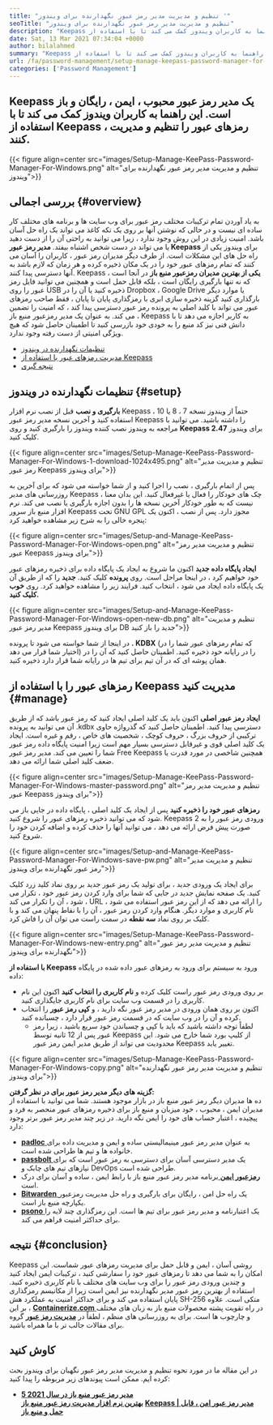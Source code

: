 ```yaml
---
title: "تنظیم و مدیریت مدیر رمز عبور نگهدارنده برای ویندوز '" 
seoTitle: "تنظیم و مدیریت مدیر رمز عبور نگهدارنده برای ویندوز" 
description: "Keepass یک مدیر رمز عبور محبوب ، ایمن ، رایگان و باز است. این راهنما به کاربران ویندوز کمک می کند تا با استفاده از Keepass ، رمزهای عبور را تنظیم و مدیریت کنند." 
date: Sat, 13 Mar 2021 07:34:04 +0000
author: bilalahmed
summary: "Keepass یک مدیر رمز عبور محبوب ، ایمن ، رایگان و باز است. این راهنما به کاربران ویندوز کمک می کند تا با استفاده از Keepass ، رمزهای عبور را تنظیم و مدیریت کنند." 
url: /fa/password-management/setup-manage-keepass-password-manager-for-windows/
categories: ['Password Management']
---
```


## Keepass یک مدیر رمز عبور محبوب ، ایمن ، رایگان و باز است. این راهنما به کاربران ویندوز کمک می کند تا با استفاده از Keepass ، رمزهای عبور را تنظیم و مدیریت کنند.

{{< figure align=center src="images/Setup-Manage-KeePass-Password-Manager-For-Windows.png" alt="تنظیم و مدیریت مدیر رمز عبور نگهدارنده برای ویندوز">}}


## بررسی اجمالی {#overview}

به یاد آوردن تمام ترکیبات مختلف رمز عبور برای وب سایت ها و برنامه های مختلف کار ساده ای نیست و در حالی که نوشتن آنها بر روی یک تکه کاغذ می تواند یک راه حل آسان باشد. امنیت زیادی در این روش وجود ندارد ، زیرا می توانید به راحتی آن را از دست دهید یا می تواند در دست شخص اشتباه بیفتد.  **مدیر رمز عبور Keepass**  برای ویندوز یکی از راه حل های این مشکلات است.
از طرف دیگر مدیران رمز عبور ، کاربران را آسان می کنند که تمام رمزهای عبور خود را در یک مکان ذخیره کرده و هر زمان که لازم باشد به آنها دسترسی پیدا کنند. Keepass  **یکی از بهترین مدیران رمزعبور منبع باز**  در آنجا است ، که نه تنها بارگیری رایگان است ، بلکه قابل حمل است و همچنین می توانید فایل رمز عبور را روی USB ذخیره کنید یا آن را در Dropbox ، Google Drive یا موارد دیگر بارگذاری کنید گزینه ذخیره سازی ابری با رمزگذاری پایان تا پایان ، فقط صاحب رمزهای عبور می تواند با کلید اصلی به پرونده رمز عبور دسترسی پیدا کند ، که امنیت را تضمین می کند. به عنوان یک مدیر رمزعبور منبع باز ، Keepass به کاربر اجازه می دهد تا با دانش فنی نیز کد منبع را به خودی خود بازرسی کنید تا اطمینان حاصل شود که هیچ ویژگی امنیتی از دست رفته وجود ندارد.
  * [تنظیمات نگهدارنده در ویندوز][1]
  * [مدیریت رمزهای عبور با استفاده از Keepass][2]
  * [نتیجه گیری][3]

## تنظیمات نگهدارنده در ویندوز {#setup}

 **بارگیری و نصب** 
قبل از نصب نرم افزار Keepass ، حتماً از ویندوز نسخه 7 ، 8 یا 10 استفاده کنید و آخرین نسخه مدیر رمز عبور Keepass را داشته باشید. می توانید با مراجعه به ویندوز نصب کننده ویندوز را بارگیری کنید و روی  **Keepass 2.47**  برای ویندوز کلیک کنید.

{{< figure align=center src="images/Setup-Manage-KeePass-Password-Manager-For-Windows-1-download-1024x495.png" alt="تنظیم و مدیریت مدیر رمز عبور Keepass برای ویندوز">}}

پس از اتمام بارگیری ، نصب را اجرا کنید و از شما خواسته می شود که برای آخرین به روزرسانی های مدیر Keepass ، چک های خودکار را فعال یا غیرفعال کنید. این بدان معنا نیست که به طور خودکار آخرین نسخه ها را بدون اجازه بارگیری یا نصب می کند. نرم افزار منبع باز سرور Keepass تحت GNU GPL مجوز دارد. پس از نصب ، اکنون یک پنجره خالی را به شرح زیر مشاهده خواهید کرد:

{{< figure align=center src="images/Setup-and-Manage-KeePass-Password-Manager-For-Windows-open.png" alt="تنظیم و مدیریت مدیر رمز عبور Keepass برای ویندوز">}}

 **ایجاد پایگاه داده جدید** 
اکنون ما شروع به ایجاد یک پایگاه داده برای ذخیره رمزهای عبور خود خواهیم کرد ، در اینجا مراحل است. روی  **پرونده** کلیک کنید.  **جدید**  را که از طریق آن یک پایگاه داده ایجاد می شود ، انتخاب کنید. فرایند زیر را مشاهده خواهید کرد. روی **خوب کلیک کنید.**  

{{< figure align=center src="images/Setup-and-Manage-KeePass-Password-Manager-For-Windows-open-new-db.png" alt="تنظیم و مدیریت مدیر رمز عبور Keepass برای ویندوز DB جدید را باز کنید">}}

در اینجا از شما خواسته می شود تا پرونده  **. KDBX**  (که تمام رمزهای عبور شما را در اختیار شما قرار می دهد) را در رایانه خود ذخیره کنید. اطمینان حاصل کنید که آن را در همان پوشه ای که در آن تیم برای تیم ها در رایانه شما قرار دارد ذخیره کنید.

## رمزهای عبور را با استفاده از Keepass مدیریت کنید {#manage}

 **ایجاد رمز عبور اصلی** 
اکنون باید یک کلید اصلی ایجاد کنید که رمز عبور باشد که از طریق آن می توانید به پرونده .kdbx دسترسی پیدا کنید. اطمینان حاصل کنید که گذرواژه حاوی ترکیبی از حروف بزرگ ، حروف کوچک ، شخصیت های خاص ، رقم و غیره است. ایجاد یک کلید اصلی قوی و غیرقابل دسترسی بسیار مهم است زیرا امنیت پایگاه داده رمز عبور شما را تعیین می کند. مدیر رمز عبور Free Keepass همچنین شاخصی در مورد قدرت یا ضعف کلید اصلی شما ارائه می دهد.

{{< figure align=center src="images/Setup-Manage-KeePass-Password-Manager-For-Windows-master-password.png" alt="تنظیم و مدیریت مدیر رمز عبور Keepass برای ویندوز">}}

 **رمزهای عبور خود را ذخیره کنید** 
پس از ایجاد یک کلید اصلی ، پایگاه داده در جایی باز می شود که می توانید ذخیره رمزهای عبور را شروع کنید. Keepass 2 ورودی رمز عبور را به صورت پیش فرض ارائه می دهد ، می توانید آنها را حذف کرده و اضافه کردن خود را شروع کنید.

{{< figure align=center src="images/Setup-and-Manage-KeePass-Password-Manager-For-Windows-save-pw.png" alt="تنظیم و مدیریت مدیر رمز عبور نگهدارنده برای ویندوز">}}

برای ایجاد یک ورودی جدید ، برای تولید یک رمز عبور جدید بر روی نماد کلید زرد کلیک کنید. یک صفحه نمایش جدید در جایی که شما برای وارد کردن رمز عبور خود ، تکرار می شود ، آن را تکرار می کند ، URL را ارائه می دهد که از این رمز عبور استفاده می شود ، نام کاربری و موارد دیگر. هنگام وارد کردن رمز عبور ، آن را با نقاط پنهان می کند و با کلیک بر روی نماد  **سه نقطه**  در سمت راست می توان آن را فاش کرد.

{{< figure align=center src="images/Setup-Manage-KeePass-Password-Manager-For-Windows-new-entry.png" alt="تنظیم و مدیریت مدیر رمز عبور نگهدارنده برای ویندوز">}}

 **با استفاده از Keepass** ورود به سیستم
برای ورود به رمزهای عبور داده شده در پایگاه داده:
* بر روی ورودی رمز عبور راست کلیک کرده و  **نام کاربری را انتخاب کنید**  اکنون این نام کاربری را در قسمت وب سایت برای نام کاربری جایگذاری کنید.
* اکنون بر روی همان ورودی در مدیر رمز عبور نگه دارید ، و  **کپی رمز عبور**  را انتخاب کرده و آن را در وب سایت که در قسمت رمز عبور قرار دارد ، چسبانده کنید.
  * لطفاً توجه داشته باشید که باید با کپی و چسباندن خود سریع باشید ، زیرا رمز عبور پس از 12 ثانیه توسط Keepass از کلیپ بورد شما خارج می شود. این محدودیت می تواند از طریق مدیر ایمن رمز عبور Keepass تغییر یابد.

{{< figure align=center src="images/Setup-Manage-KeePass-Password-Manager-For-Windows-copy.png" alt="تنظیم و مدیریت مدیر رمز عبور نگهدارنده برای ویندوز">}}

 **گزینه های دیگر مدیر رمز عبور برای در نظر گرفتن:**  
ده ها مدیران دیگر رمز عبور منبع باز در بازار موجود هستند. شما می توانید با استفاده از مدیران ایمن ، محبوب ، خود میزبان و منبع باز برای ذخیره رمزهای عبور منحصر به فرد و پیچیده ، اعتبار حساب های خود را ایمن نگه دارید. در زیر چند مدیر رمز عبور برتر وجود دارد:
* [  **padloc**  ][4] به عنوان مدیر رمز عبور مینیمالیستی ساده و ایمن و مدیریت داده برای خانواده ها و تیم ها طراحی شده است.
* [  **passbolt**  ][5] یک مدیر دسترسی آسان برای دسترسی به رمز عبور است که برای نیازهای تیم های چابک و DevOps طراحی شده است.
* [  **رمزعبور ایمن**  ][6] برنامه مدیر رمز عبور منبع باز با رابط ایمن ، ساده و آسان برای درک است.
* [  **Bitwarden**  ][7] یک راه حل امن ، رایگان برای بارگیری و راه حل مدیریت رمزعبور یکپارچه منبع باز است.
* [  **psono**  ][8] یک اعتبارنامه و مدیر رمز عبور برای تیم ها است. این رمزگذاری چند لایه را برای حداکثر امنیت فراهم می کند.

## نتیجه {#conclusion}

Keepass روشی آسان ، ایمن و قابل حمل برای مدیریت رمزهای عبور شماست. این امکان را به شما می دهد تا رمزهای عبور خود را سفارشی کنید ، ترکیبات ایمن ایجاد کنید و چندین ورودی رمز عبور را برای وب سایت های مختلف با نام کاربری ذخیره کنید. استفاده از بهترین رمز عبور مدیر نگهدارنده نیز ایمن است زیرا از مکانیسم رمزگذاری پایان استفاده می کند و برای حداکثر امنیت به عملکرد هش SH-256 متکی است.
علاوه بر این ، [  **Containerize.com** ][9] در راه تقویت پشته محصولات منبع باز به زبان های مختلف و چارچوب ها است. برای به روزرسانی های منظم ، لطفاً در **[مدیریت رمز عبور][10]**  گروه برای مقالات جالب تر با ما همراه باشید.

## کاوش کنید
در این مقاله ما در مورد نحوه تنظیم و مدیریت مدیر رمز عبور نگهبان برای ویندوز بحث کرده ایم. ممکن است پیوندهای زیر مربوطه را پیدا کنید:
*  **[5 مدیر رمز عبور منبع باز در سال 2021][11]**  
 **[بهترین نرم افزار مدیریت رمز عبور منبع باز][12]** 
 **[Keepass | مدیر رمز عبور امن ، قابل حمل و منبع باز][13]** 



 [1]: https://blog.containerize.com/wp-admin/post.php?post=3863&action=edit#setup
 [2]: https://blog.containerize.com/wp-admin/post.php?post=3863&action=edit#manage
 [3]: https://blog.containerize.com/wp-admin/post.php?post=3863&action=edit#conclusion
 [4]: https://padloc.app/
 [5]: https://products.containerize.com/password-management/passbolt/
 [6]: https://products.containerize.com/password-management/password-safe/
 [7]: https://products.containerize.com/password-management/bitwarden/
 [8]: https://products.containerize.com/password-management/psono/
 [9]: https://www.containerize.com/
 [10]: https://blog.containerize.com/category/password-management/
 [11]: https://blog.containerize.com/password-management/top-5-open-source-password-managers-in-2021/
 [12]: https://products.containerize.com/password-management/
 [13]: https://products.containerize.com/password-management/keepass
